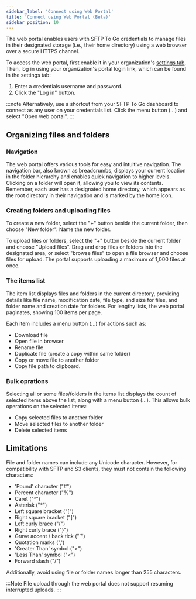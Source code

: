 ```yaml
---
sidebar_label: 'Connect using Web Portal'
title: 'Connect using Web Portal (Beta)'
sidebar_position: 10
---
```

The web portal enables users with SFTP To Go credentials to manage files in their designated storage (i.e., their home directory) using a web browser over a secure HTTPS channel.

To access the web portal, first enable it in your organization's [settings tab](../getting-started/organization-settings#web-portal).
Then, log in using your organization's portal login link, which can be found in the settings tab:

1. Enter a credentials username and password.
2. Click the "Log in" button.

:::note
Alternatively, use a shortcut from your SFTP To Go dashboard to connect as any user on your credentials list. Click the menu button (...) and select "Open web portal".
:::

## Organizing files and folders

### Navigation

The web portal offers various tools for easy and intuitive navigation. The navigation bar, also known as breadcrumbs, displays your current location in the folder hierarchy and enables quick navigation to higher levels. Clicking on a folder will open it, allowing you to view its contents. Remember, each user has a designated home directory, which appears as the root directory in their navigation and is marked by the home icon.

### Creating folders and uploading files

To create a new folder, select the "+" button beside the current folder, then choose "New folder". Name the new folder.

To upload files or folders, select the "+" button beside the current folder and choose "Upload files". Drag and drop files or folders into the designated area, or select "browse files" to open a file browser and choose files for upload. The portal supports uploading a maximum of 1,000 files at once.

### The items list

The item list displays files and folders in the current directory, providing details like file name, modification date, file type, and size for files, and folder name and creation date for folders. For lengthy lists, the web portal paginates, showing 100 items per page.

Each item includes a menu button (...) for actions such as:

* Download file
* Open file in browser
* Rename file
* Duplicate file (create a copy within same folder)
* Copy or move file to another folder
* Copy file path to clipboard.

### Bulk oprations

Selecting all or some files/folders in the items list displays the count of selected items above the list, along with a menu button (...). This allows bulk operations on the selected items:

* Copy selected files to another folder
* Move selected files to another folder
* Delete selected items


## Limitations

File and folder names can include any Unicode character. However, for compatibility with SFTP and S3 clients, they must not contain the following characters:

* 'Pound' character ("#")
* Percent character ("%")
* Caret ("^")
* Asterisk ("\*")
* Left square bracket ("[")
* Right square bracket ("]")
* Left curly brace ("{")
* Right curly brace ("}")
* Grave accent / back tick ("`")
* Quotation marks (",')
* 'Greater Than' symbol (">")
* 'Less Than' symbol ("<")
* Forward slash ("/")

Additionally, avoid using file or folder names longer than 255 characters.

:::Note
 File upload through the web portal does not support resuming interrupted uploads.
:::